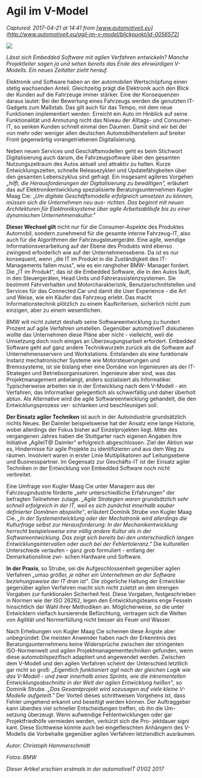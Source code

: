 # Agil im V-Model

_Captured: 2017-04-21 at 14:41 from [www.automotiveit.eu](http://www.automotiveit.eu/agil-im-v-model/blickpunkt/id-0056572)_

_![](http://www.automotiveit.eu/wp-content/uploads/2017/04/Bildschirmfoto-2017-04-21-um-13.54.43.png)_

_Lässt sich Embedded Software mit agilen Verfahren entwickeln? Manche Projektleiter sagen ja und sehen bereits das Ende des ehrwürdigen V-Modells. Ein neues Zeitalter zieht herauf._

Elektronik und Software haben an der automobilen Wertschöpfung einen stetig wachsenden Anteil. Gleichzeitig prägt die Elektronik auch den Blick der Kunden auf die Fahrzeuge immer stärker. Eine der Konsequenzen daraus lautet: Bei der Bewertung eines Fahrzeugs werden die genutzten IT- Gadgets zum Maßstab. Das gilt auch für das Tempo, mit dem neue Funktionen implementiert werden. Erreicht ein Auto im Hinblick auf seine Funktionalität und Anmutung nicht das Niveau der Alltags- und Consumer-IT, so senken Kunden schnell einmal den Daumen. Damit sind wir bei der von mehr oder weniger allen deutschen Automobilherstellern auf breiter Front gegenwärtig vorangetriebenen Digitalisierung.

Neben neuen Services und Geschäftsmodellen geht es beim Stichwort Digitalisierung auch darum, die Fahrzeugsoftware über den gesamten Nutzungszeitraum des Autos aktuell und attraktiv zu halten. Kurze Entwicklungszeiten, schnelle Releasezyklen und Updatefähigkeiten über den gesamten Lebenszyklus sind gefragt. Ein insgesamt agileres Vorgehen _„hilft, die Herausforderungen der Digitalisierung zu bewältigen",_ erläutert das auf Elektronikentwicklung spezialisierte Beratungsunternehmen Kugler Maag Cie: „_Um digitale Geschäftsmodelle erfolgreich umsetzen zu können, müssen sich die Unternehmen neu aus- richten. Das beginnt mit neuen Architekturen für Elektroniksysteme über agile Arbeitsabläufe bis zu einer dynamischen Unternehmenskultur."_

**Dieser Wechsel gilt** nicht nur für die Consumer-Aspekte des Produktes Automobil, sondern zunehmend für die gesamte interne Fahrzeug-IT, also auch für die Algorithmen der Fahrzeugsteuergeräte. Eine agile, wendige Informationsverarbeitung auf der Ebene des Produkts wird ebenso zwingend erforderlich wie auf der Unternehmensebene. Da ist es nur konsequent, wenn „die IT im Produkt in die Zuständigkeit des IT-Managements fallen muss", wie es ein ranghoher BMW- Manager fordert. Die „IT im Produkt", das ist die Embedded Software, die in den Autos läuft, in den Steuergeräten, Head Units und Fahrerassistenzsystemen. Sie bestimmt Fahrverhalten und Motorcharakteristik, Benutzerschnittstellen und Services für das Connected Car und damit die User Experience - die Art und Weise, wie ein Käufer das Fahrzeug erlebt. Das macht Informationstechnik plötzlich zu einem Kaufkriterium, sicherlich nicht zum einzigen, aber zu einem wesentlichen.

BMW will nicht zuletzt deshalb seine Softwareentwicklung zu hundert Prozent auf agile Verfahren umstellen. Gegenüber automotiveIT diskutieren wollte das Unternehmen diese Pläne aber nicht - vielleicht, weil die Umsetzung doch noch einiges an Überzeugungsarbeit erfordert. Embedded Software geht auf ganz andere Technikwurzeln zurück als die Software auf Unternehmensservern und Workstations. Entstanden als eine funktionale Instanz mechatronischer Systeme wie Motorsteuerungen und Bremssysteme, ist sie bislang eher eine Domäne von Ingenieuren als der IT-Strategen und Betriebsorganisatoren. Ingenieure aber sind, was das Projektmanagement anbelangt, anders sozialisiert als Informatiker. Typischerweise arbeiten sie in der Entwicklung nach dem V-Modell - ein Verfahren, das Informatiker gelegentlich als schwerfällig und daher überholt abtun. Als Alternative wird die agile Softwareentwicklung gehandelt, die den Entwicklungsprozess ver- schlanken und beschleunigen soll.

**Der Einsatz agiler Techniken** ist auch in der Autoindustrie grundsätzlich nichts Neues. Bei Daimler beispielsweise hat der Ansatz eine lange Historie, wobei allerdings der Fokus bisher auf Einzelprojekten liegt. Mitte des vergangenen Jahres haben die Stuttgarter nach eigenen Angaben ihre Initiative „AgileIT@ Daimler" erfolgreich abgeschlossen. Ziel der Aktion war es, Hindernisse für agile Projekte zu identifizieren und aus dem Weg zu räumen. Involviert waren in erster Linie Multiplikatoren auf Leitungsebene und Businesspartner. Im Gegensatz zur Geschäfts-IT ist der Einsatz agiler Techniken in der Entwicklung von Embedded Software noch nicht verbreitet.

Eine Umfrage von Kugler Maag Cie unter Managern aus der Fahrzeugindustrie förderte „sehr unterschiedliche Erfahrungen" der befragten Teilnehmer zutage. _„Agile Strategien waren grundsätzlich sehr schnell erfolgreich in der IT, weil es sich zunächst innerhalb sauber definierter Domänen abspielte"_, erläutert Dominik Strube von Kugler Maag Cie. _„In der Systementwicklung oder der Mechatronik wird allerdings die Kulturfrage selbst zur Herausforderung: In der Mechanikentwicklung herrscht beispielsweise eine völlig andere Kultur als in der Softwareentwicklung. Das zeigt sich bereits bei den unterschiedlich langen Entwicklungsintervallen oder auch bei der Fehlertoleranz."_ Die kulturellen Unterschiede verlaufen - ganz grob formuliert - entlang der Demarkationslinie zwi- schen Hardware und Software.

**In der Praxis**, so Strube, sei die Aufgeschlossenheit gegenüber agilen Verfahren _„umso größer, je näher ein Unternehmen an der Software beziehungsweise der IT dran ist"_. Die zögerliche Haltung der Entwickler gegenüber agilen Verfahren macht sich nicht zuletzt an den strengen Vorgaben zur funktionalen Sicherheit fest. Diese Vorgaben, festgeschrieben in Normen wie der ISO 26262, legen den Entwicklungsteams enge Fesseln hinsichtlich der Wahl ihrer Methodiken an. Möglicherweise, so die unter Entwicklern vielfach kursierende Befürchtung, vertragen sich die Welten von Agilität und Normerfüllung nicht besser als Feuer und Wasser.

Nach Erhebungen von Kugler Maag Cie scheinen diese Ängste aber unbegründet: Die meisten Anwender haben nach der Erkenntnis des Beratungsunternehmens keine Widersprüche zwischen der stringenten ISO-Normenwelt und agilen Projektmanagementtechniken gefunden, wenn diese automobilspezifisch adaptiert und angewendet werden. Zwischen dem V-Modell und den agilen Verfahren scheint der Unterschied letztlich gar nicht so groß: _„Eigentlich funktioniert agil nach der gleichen Logik wie das V-Modell_ _- und zwar innerhalb eines Sprints, wie die inkrementellen Entwicklungsabschnitte in der Welt der agilen Entwicklung heißen"_, so Dominik Strube. _„Das Gesamtprojekt wird sozusagen auf viele kleine V-Modelle aufgeteilt."_ Der Vorteil dieses schrittweisen Vorgehens ist, dass Fehler umgehend erkannt und beseitigt werden können. Der Auftraggeber kann überdies viel schneller Entscheidungen treffen, ob ihn die Um- setzung überzeugt. Wenn aufwendige Fehlentwicklungen oder gar Projektfriedhöfe vermieden werden, verkürzt sich die Pro- jektdauer signi kant. Diese Sichtweise könnte auch bei eingefleischten Anhängern des V-Modells die Vorbehalte gegenüber agilen Verfahren letztendlich ausräumen.

_Autor: Christoph Hammerschmidt_

_Fotos: BMW_

_Dieser Artikel erschien erstmals in der automotiveIT 01/02 2017_
